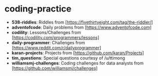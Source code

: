 # coding-practice
- **538-riddles**:           Riddles from [https://fivethirtyeight.com/tag/the-riddler/]
- **adventofcode**:          Daily problems from [https://www.adventofcode.com]
- **codility**:              Lessons/Challenges from [https://codility.com/programmers/lessons]
- **daily-programmer**:      Challenges from [https://www.reddit.com/r/dailyprogrammer]
- **karan-projects**:        Projects from [https://github.com/karan/Projects]
- **tim_questions**: Special questions courtesy of /u/ttimong 
- **williamsmj-challenges**: Coding challenges for data analysts from [https://github.com/williamsmj/challenges]
